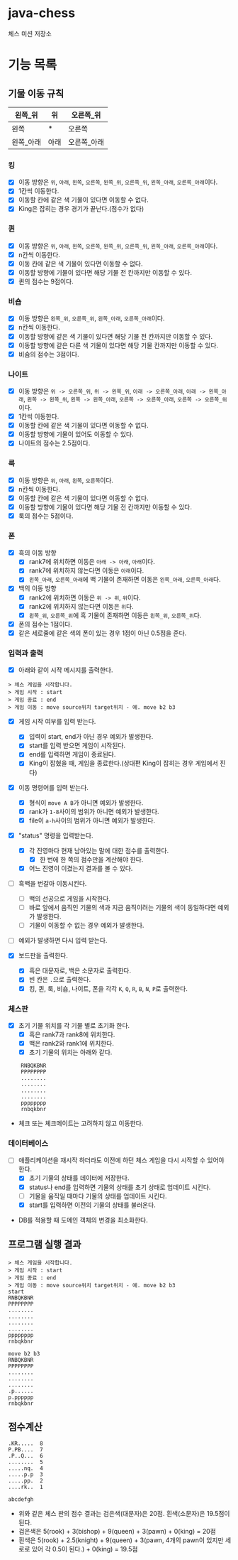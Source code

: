 # java-chess

체스 미션 저장소

# 기능 목록

## 기물 이동 규칙
| 왼쪽_위  | 위     | 오른쪽_위  |
|-------|-------|--------|
| 왼쪽    | *     | 오른쪽    |
| 왼쪽_아래 | 아래    | 오른쪽_아래 |

### 킹
- [x] 이동 방향은 `위`, `아래`, `왼쪽`, `오른쪽`, `왼쪽_위`, `오른쪽_위`, `왼쪽_아래`, `오른쪽_아래`이다.
- [x] 1칸씩 이동한다.
- [x] 이동할 칸에 같은 색 기물이 있다면 이동할 수 없다.
- [x] King은 잡히는 경우 경기가 끝난다.(점수가 없다)

### 퀸
- [x] 이동 방향은 `위`, `아래`, `왼쪽`, `오른쪽`, `왼쪽_위`, `오른쪽_위`, `왼쪽_아래`, `오른쪽_아래`이다.
- [x] n칸씩 이동한다.
- [x] 이동 칸에 같은 색 기물이 있다면 이동할 수 없다.
- [x] 이동할 방향에 기물이 있다면 해당 기물 전 칸까지만 이동할 수 있다.
- [x] 퀸의 점수는 9점이다.

### 비숍
- [x] 이동 방향은 `왼쪽_위`, `오른쪽_위`, `왼쪽_아래`, `오른쪽_아래`이다.
- [x] n칸씩 이동한다.
- [x] 이동할 방향에 같은 색 기물이 있다면 해당 기물 전 칸까지만 이동할 수 있다.
- [x] 이동할 방향에 같은 다른 색 기물이 있다면 해당 기물 칸까지만 이동할 수 있다.
- [x] 비숌의 점수는 3점이다.

### 나이트
- [x] 이동 방향은 `위 -> 오른쪽_위`, `위 -> 왼쪽_위`, `아래 -> 오른쪽_아래`, `아래 -> 왼쪽_아래`,
      `왼쪽 -> 왼쪽_위`, `왼쪽 -> 왼쪽_아래`, `오른쪽 -> 오른쪽_아래`, `오른쪽 -> 오른쪽_위`이다.
- [x] 1칸씩 이동한다.
- [x] 이동할 칸에 같은 색 기물이 있다면 이동할 수 없다.
- [x] 이동할 방향에 기물이 있어도 이동할 수 있다.
- [x] 나이트의 점수는 2.5점이다.

### 룩
- [x] 이동 방향은 `위`, `아래`, `왼쪽`, `오른쪽`이다.
- [x] n칸씩 이동한다.
- [x] 이동할 칸에 같은 색 기물이 있다면 이동할 수 없다.
- [x] 이동할 방향에 기물이 있다면 해당 기물 전 칸까지만 이동할 수 있다.
- [x] 룩의 점수는 5점이다.

### 폰
- [x] 흑의 이동 방향
  - [x] rank7에 위치하면 이동은 `아래 -> 아래`, `아래`이다.
  - [x] rank7에 위치하지 않는다면 이동은 `아래`이다.
  - [x] `왼쪽_아래`, `오른쪽_아래`에 백 기물이 존재하면 이동은 `왼쪽_아래`, `오른쪽_아래`다.

- [x] 백의 이동 방향
  - [x] rank2에 위치하면 이동은 `위 -> 위`, `위`이다.
  - [x] rank2에 위치하지 않는다면 이동은 `위`다.
  - [x] `왼쪽_위`, `오른쪽_위`에 흑 기물이 존재하면 이동은 `왼쪽_위`, `오른쪽_위`다.

- [x] 폰의 점수는 1점이다.
- [x] 같은 세로줄에 같은 색의 폰이 있는 경우 1점이 아닌 0.5점을 준다.

### 입력과 출력
- [x] 아래와 같이 시작 메시지를 출력한다.
```
> 체스 게임을 시작합니다.
> 게임 시작 : start
> 게임 종료 : end
> 게임 이동 : move source위치 target위치 - 예. move b2 b3
```
- [x] 게임 시작 여부를 입력 받는다.
  - [x] 입력이 start, end가 아닌 경우 예외가 발생한다.
  - [x] start를 입력 받으면 게임이 시작된다.
  - [x] end를 입력하면 게임이 종료된다.
  - [x] King이 잡혔을 때, 게임을 종료한다.(상대편 King이 잡히는 경우 게임에서 진다)
- [x] 이동 명령어를 입력 받는다.
  - [x] 형식이 `move A B`가 아니면 예외가 발생한다.
  - [x] rank가 `1-8`사이의 범위가 아니면 예외가 발생한다.
  - [x] file이 `a-h`사이의 범위가 아니면 예외가 발생한다.
- [x] "status" 명령을 입력받는다.
  - [x] 각 진영마다 현재 남아있는 말에 대한 점수를 출력한다.
    - [x] 한 번에 한 쪽의 점수만을 계산해야 한다.
  - [x] 어느 진영이 이겼는지 결과를 볼 수 있다.
- [ ] 흑백을 번갈아 이동시킨다.
  - [ ] 백의 선공으로 게임을 시작한다.
  - [ ] 바로 앞에서 움직인 기물의 색과 지금 움직이려는 기물의 색이 동일하다면 예외가 발생한다.
  - [ ] 기물이 이동할 수 없는 경우 예외가 발생한다.

- [ ] 예외가 발생하면 다시 입력 받는다.

- [x] 보드판을 출력한다.
  - [x] 흑은 대문자로, 백은 소문자로 출력한다.
  - [x] 빈 칸은 `.`으로 출력한다.
  - [x] 킹, 퀸, 룩, 비숍, 나이트, 폰을 각각 `K`, `Q`, `R`, `B`, `N`, `P`로 출력한다.

### 체스판
- [x] 초기 기물 위치를 각 기물 별로 초기화 한다.
  - [x] 흑은 rank7과 rank8에 위치한다.
  - [x] 백은 rank2와 rank1에 위치한다.
  - [x] 초기 기물의 위치는 아래와 같다.
```    
    RNBQKBNR
    PPPPPPPP
    ........
    ........
    ........
    ........
    pppppppp
    rnbqkbnr
```

- 체크 또는 체크메이트는 고려하지 않고 이동한다.

### 데이터베이스
- [ ] 애플리케이션을 재시작 하더라도 이전에 하던 체스 게임을 다시 시작할 수 있어야 한다.
  - [x] 초기 기물의 상태를 데이터에 저장한다.
  - [x] status나 end를 입력하면 기물의 상태를 초기 상태로 업데이트 시킨다.
  - [ ] 기물을 움직일 때마다 기물의 상태를 업데이트 시킨다.
  - [x] start를 입력하면 이전의 기물의 상태를 불러온다.

- DB를 적용할 때 도메인 객체의 변경을 최소화한다.

## 프로그램 실행 결과

```
> 체스 게임을 시작합니다.
> 게임 시작 : start
> 게임 종료 : end
> 게임 이동 : move source위치 target위치 - 예. move b2 b3
start
RNBQKBNR
PPPPPPPP
........
........
........
........
pppppppp
rnbqkbnr

move b2 b3
RNBQKBNR
PPPPPPPP
........
........
........
.p......
p.pppppp
rnbqkbnr
```

## 점수계산
```
.KR.....  8
P.PB....  7
.P..Q...  6
........  5
.....nq.  4
.....p.p  3
.....pp.  2
....rk..  1

abcdefgh
```
- 위와 같은 체스 판의 점수 결과는 검은색(대문자)은 20점. 흰색(소문자)은 19.5점이 된다.
- 검은색은 5(rook) + 3(bishop) + 9(queen) + 3(pawn) + 0(king) = 20점
- 흰색은 5(rook) + 2.5(knight) + 9(queen) + 3(pawn, 4개의 pawn이 있지만 세로로 있어 각 0.5이 된다.) + 0(king) = 19.5점
